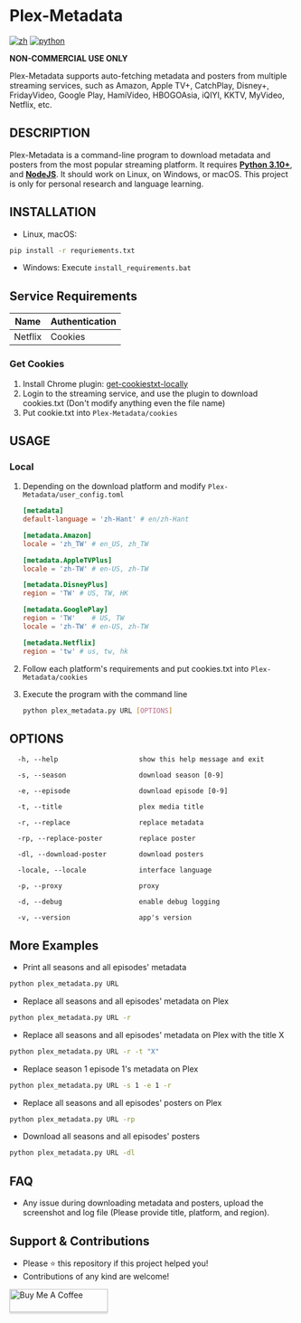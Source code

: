 # Plex-Metadata

[![zh](https://img.shields.io/badge/lang-中文-blue)](https://github.com/wayneclub/Subtitle-Downloader/blob/main/README.zh-Hant.md) [![python](https://img.shields.io/badge/python-3.11-blue)](https://www.python.org/downloads/)

**NON-COMMERCIAL USE ONLY**

Plex-Metadata supports auto-fetching metadata and posters from multiple streaming services, such as Amazon, Apple TV+, CatchPlay, Disney+, FridayVideo, Google Play, HamiVideo, HBOGOAsia, iQIYI, KKTV, MyVideo, Netflix, etc.

## DESCRIPTION

Plex-Metadata is a command-line program to download metadata and posters from the most popular streaming platform. It requires **[Python 3.10+](https://www.python.org/downloads/)**, and **[NodeJS](https://nodejs.org/en/download)**. It should work on Linux, on Windows, or macOS. This project is only for personal research and language learning.

## INSTALLATION

- Linux, macOS:

```bash
pip install -r requriements.txt
```

- Windows: Execute `install_requirements.bat`

## Service Requirements

| Name | Authentication |
| ---- | -------------- |
| Netflix | Cookies |

### Get Cookies

1. Install Chrome plugin: [get-cookiestxt-locally](https://chrome.google.com/webstore/detail/get-cookiestxt-locally/cclelndahbckbenkjhflpdbgdldlbecc)
2. Login to the streaming service, and use the plugin to download cookies.txt (Don't modify anything even the file name)
3. Put cookie.txt into `Plex-Metadata/cookies`

## USAGE

### Local

1. Depending on the download platform and modify `Plex-Metadata/user_config.toml`

    ```toml
    [metadata]
    default-language = 'zh-Hant' # en/zh-Hant

    [metadata.Amazon]
    locale = 'zh_TW' # en_US, zh_TW

    [metadata.AppleTVPlus]
    locale = 'zh-TW' # en-US, zh-TW

    [metadata.DisneyPlus]
    region = 'TW' # US, TW, HK

    [metadata.GooglePlay]
    region = 'TW'    # US, TW
    locale = 'zh-TW' # en-US, zh-TW

    [metadata.Netflix]
    region = 'tw' # us, tw, hk
    ```

2. Follow each platform's requirements and put cookies.txt into `Plex-Metadata/cookies`
3. Execute the program with the command line

    ```bash
    python plex_metadata.py URL [OPTIONS]
    ```

## OPTIONS

```text
  -h, --help                    show this help message and exit

  -s, --season                  download season [0-9]

  -e, --episode                 download episode [0-9]

  -t, --title                   plex media title

  -r, --replace                 replace metadata

  -rp, --replace-poster         replace poster

  -dl, --download-poster        download posters

  -locale, --locale             interface language

  -p, --proxy                   proxy

  -d, --debug                   enable debug logging

  -v, --version                 app's version
```

## More Examples

- Print all seasons and all episodes' metadata

```bash
python plex_metadata.py URL
```

- Replace all seasons and all episodes' metadata on Plex

```bash
python plex_metadata.py URL -r
```

- Replace all seasons and all episodes' metadata on Plex with the title X

```bash
python plex_metadata.py URL -r -t "X"
```

- Replace season 1 episode 1's metadata on Plex

```bash
python plex_metadata.py URL -s 1 -e 1 -r
```

- Replace all seasons and all episodes' posters on Plex

```bash
python plex_metadata.py URL -rp
```

- Download all seasons and all episodes' posters

```bash
python plex_metadata.py URL -dl
```

## FAQ

- Any issue during downloading metadata and posters, upload the screenshot and log file (Please provide title, platform, and region).

## Support & Contributions

- Please ⭐️ this repository if this project helped you!
- Contributions of any kind are welcome!

 <a href="https://www.buymeacoffee.com/wayneclub" target="_blank"><img src="https://www.buymeacoffee.com/assets/img/custom_images/black_img.png" alt="Buy Me A Coffee" style="height: 41px !important;width: 174px !important;box-shadow: 0px 3px 2px 0px rgba(190, 190, 190, 0.5) !important;-webkit-box-shadow: 0px 3px 2px 0px rgba(190, 190, 190, 0.5) !important;" ></a>
